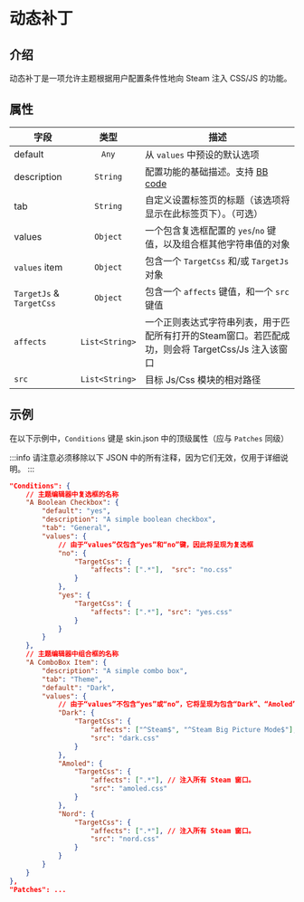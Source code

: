 # 动态补丁

## 介绍

动态补丁是一项允许主题根据用户配置条件性地向 Steam 注入 CSS/JS 的功能。

## 属性

|字段|类型|描述|
|-----|:------:|-----------|
|default|`Any`|从 `values` 中预设的默认选项|
|description|`String`|配置功能的基础描述。支持 [BB code][指南]|
|tab|`String`|自定义设置标签页的标题（该选项将显示在此标签页下）。（可选）|
|values|`Object`|一个包含复选框配置的 `yes`/`no` 键值，以及组合框其他字符串值的对象|
|`values` item|`Object`|包含一个 `TargetCss` 和/或 `TargetJs` 对象|
|`TargetJs` & `TargetCss`|`Object`|包含一个 `affects` 键值，和一个 `src`键值|
|`affects`|`List<String>`|一个正则表达式字符串列表，用于匹配所有打开的Steam窗口。若匹配成功，则会将 TargetCss/Js 注入该窗口|
|`src`|`List<String>`|目标 Js/Css 模块的相对路径|

## 示例

在以下示例中，`Conditions` 键是 skin.json 中的顶级属性（应与 `Patches` 同级）

:::info
请注意必须移除以下 JSON 中的所有注释，因为它们无效，仅用于详细说明。
:::


```json
"Conditions": {
    // 主题编辑器中复选框的名称
    "A Boolean Checkbox": {
        "default": "yes",
        "description": "A simple boolean checkbox",
        "tab": "General",
        "values": {
            // 由于“values”仅包含“yes”和“no”键，因此将呈现为复选框
            "no": {
                "TargetCss": {
                    "affects": [".*"],  "src": "no.css"
                }
            },
            "yes": {
                "TargetCss": {
                    "affects": [".*"], "src": "yes.css" 
                }
            }
        }
    },
    // 主题编辑器中组合框的名称
    "A ComboBox Item": {
        "description": "A simple combo box",
        "tab": "Theme",
        "default": "Dark",
        "values": {
            // 由于“values”不包含“yes”或“no”，它将呈现为包含“Dark”、“Amoled”和“Nord”的组合框
            "Dark": {
                "TargetCss": {
                    "affects": ["^Steam$", "^Steam Big Picture Mode$"], // 仅注入 Steam 窗口和 BPM。
                    "src": "dark.css"
                }
            },
            "Amoled": {
                "TargetCss": {
                    "affects": [".*"], // 注入所有 Steam 窗口。
                    "src": "amoled.css"
                }
            },
            "Nord": {
                "TargetCss": {
                    "affects": [".*"], // 注入所有 Steam 窗口。
                    "src": "nord.css"
                }
            }
        }
    }
},
"Patches": ...
```

[指南]: https://steamcommunity.com/sharedfiles/filedetails/?id=2807121939
